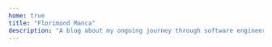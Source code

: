 ```yaml
---
home: true
title: "Florimond Manca"
description: "A blog about my ongoing journey through software engineering."
---
```

